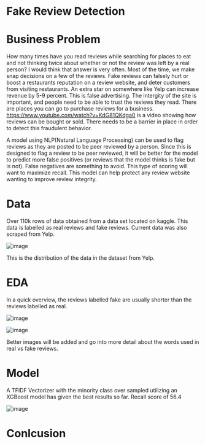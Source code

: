 # Fake Review Detection

# Business Problem

How many times have you read reviews while searching for places to eat and not thinking twice about whether or not the review was left by a real person? I would think that answer is very often. Most of the time, we make snap decisions on a few of the reviews. Fake reviews can falsely hurt or boost a restaurants reputation on a review website, and deter customers from visiting restaurants. An extra star on somewhere like Yelp can increase revenue by 5-9 percent. This is false advertising. The intergity of the site is important, and people need to be able to trust the reviews they read. There are places you can go to purchase reviews for a business. https://www.youtube.com/watch?v=KdG81QKdga0 is a video showing how reviews can be bought or sold. There needs to be a barrier in place in order to detect this fraudulent behavior.
 
A model using NLP(Natural Language Processing) can be used to flag reviews as they are posted to be peer reviewed by a person. Since this is designed to flag a review to be peer reviewed, it will be better for the model to predict more false positives (or reviews that the model thinks is fake but is not). False negatives are something to avoid. This type of scoring will want to maximize recall. This model can help protect any review website wanting to improve review integrity.

# Data

Over 110k rows of data obtained from a data set located on kaggle. This data is labelled as real reviews and fake reviews. Current data was also scraped from Yelp.

![image](https://user-images.githubusercontent.com/82483702/138175801-4a677897-5510-4cf0-be47-11e4a4b5443c.png)

This is the distribution of the data in the dataset from Yelp.


# EDA

In a quick overview, the reviews labelled  fake are usually shorter than the reviews labelled as real.

![image](https://user-images.githubusercontent.com/82483702/138177886-4ba1867f-1702-4d06-b982-37c68d94f587.png)

![image](https://user-images.githubusercontent.com/82483702/138177906-ab9f8c4e-ae06-4f5c-8b03-87201e388c91.png)

Better images will be added and go into more detail about the words used in real vs fake reviews.

# Model

A TFIDF Vectorizer with the minority class over sampled utilizing an XGBoost model has given the best results so far. Recall score of 56.4

![image](https://user-images.githubusercontent.com/82483702/138178082-5b953050-c042-41c0-9bb2-d45118a6df9d.png)

# Conlcusion






